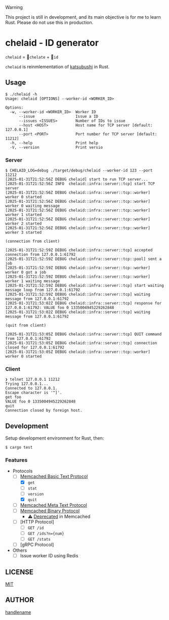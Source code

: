 > [!WARNING]
> This project is still in development, and its main objective is for me to learn Rust.
> Please do not use this in production.

# chelaid - ID generator

`chelaid` = 🦀`chelate` + 🪪`id`

`chelaid` is reinmlementation of [katsubushi](https://github.com/kayac/go-katsubushi) in Rust.

## Usage

```console
$ ./chelaid -h
Usage: chelaid [OPTIONS] --worker-id <WORKER_ID>

Options:
  -w, --worker-id <WORKER_ID>  Worker ID
      --issue                  Issue a ID
      --issues <ISSUES>        Number of IDs to issue
      --host <HOST>            Host name for TCP server [default: 127.0.0.1]
      --port <PORT>            Port number for TCP server [default: 11212]
  -h, --help                   Print help
  -V, --version                Print versio
```

### Server

```console
$ CHELAID_LOG=debug ./target/debug/chelaid --worker-id 123 --port 11212
[2025-01-31T21:52:56Z DEBUG chelaid] start to run TCP server...
[2025-01-31T21:52:56Z INFO  chelaid::infra::server::tcp] start TCP server
[2025-01-31T21:52:56Z DEBUG chelaid::infra::server::tcp::worker] worker 0 started
[2025-01-31T21:52:56Z DEBUG chelaid::infra::server::tcp::worker] worker 0 waiting message
[2025-01-31T21:52:56Z DEBUG chelaid::infra::server::tcp::worker] worker 1 started
[2025-01-31T21:52:56Z DEBUG chelaid::infra::server::tcp::worker] worker 2 started
[2025-01-31T21:52:56Z DEBUG chelaid::infra::server::tcp::worker] worker 3 started

(connection from client)

[2025-01-31T21:52:59Z DEBUG chelaid::infra::server::tcp] accepted connection from 127.0.0.1:61792
[2025-01-31T21:52:59Z DEBUG chelaid::infra::server::tcp::pool] sent a job
[2025-01-31T21:52:59Z DEBUG chelaid::infra::server::tcp::worker] worker 0 got a job
[2025-01-31T21:52:59Z DEBUG chelaid::infra::server::tcp::worker] worker 1 waiting message
[2025-01-31T21:52:59Z DEBUG chelaid::infra::server::tcp] start waiting message loop from 127.0.0.1:61792
[2025-01-31T21:52:59Z DEBUG chelaid::infra::server::tcp] waiting message from 127.0.0.1:61792
[2025-01-31T21:53:02Z DEBUG chelaid::infra::server::tcp] response for 127.0.0.1:61792: VALUE foo 0 1335004945229262848
[2025-01-31T21:53:02Z DEBUG chelaid::infra::server::tcp] waiting message from 127.0.0.1:61792

(quit from client)

[2025-01-31T21:53:05Z DEBUG chelaid::infra::server::tcp] QUIT command from 127.0.0.1:61792
[2025-01-31T21:53:05Z DEBUG chelaid::infra::server::tcp] connection closed for 127.0.0.1:61792
[2025-01-31T21:53:05Z DEBUG chelaid::infra::server::tcp::worker] worker 0 started
```

### Client

```console
❯ telnet 127.0.0.1 11212
Trying 127.0.0.1...
Connected to 127.0.0.1.
Escape character is '^]'.
get foo
VALUE foo 0 1335004945229262848
quit
Connection closed by foreign host.
```

## Development

Setup development environment for Rust, then:

```console
$ cargo test
```

### Features

- Protocols
    - [ ] [Memcached Basic Text Protocol](https://docs.memcached.org/protocols/basic/)
        - [x] `get`
        - [ ] `stat`
        - [ ] `version`
        - [x] `quit`
    - [ ] [Memcached Meta Text Protocol](https://docs.memcached.org/protocols/meta/)
    - [ ] [Memcached Binary Protocol](https://docs.memcached.org/protocols/binary/)
        - ⚠️ [Deprecated](https://docs.memcached.org/protocols/#why-is-the-binary-protocol-deprecated) in Memcached
    - [ ] [HTTP Protocol]
        - [ ] `GET /id`
        - [ ] `GET /ids?n={num}`
        - [ ] `GET /stats`
    - [ ] [gRPC Protocol]
- Others
    - [ ] Issue worker ID using Redis

## LICENSE

[MIT](./LICENSE)

## AUTHOR

[handlename](https://github.com/handlename)
